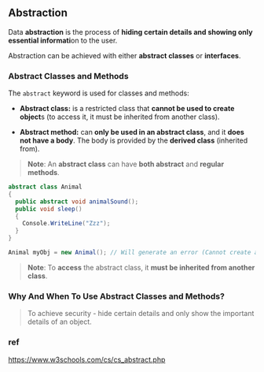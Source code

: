 ## Abstraction
Data **abstraction** is the process of **hiding certain details and showing only essential informati**on to the user.

Abstraction can be achieved with either **abstract classes** or **interfaces**.



### Abstract Classes and Methods

The `abstract` keyword is used for classes and methods:

-   **Abstract class:** is a restricted class that **cannot be used to create object**s (to access it, it must be inherited from another class).
  
-   **Abstract method:** can **only be used in an abstract class**, and it **does not have a body**. The body is provided by the **derived class** (inherited from).

> **Note**: An **abstract class** can have **both abstract** and **regular methods**.


```cs
abstract class Animal 
{
  public abstract void animalSound();
  public void sleep() 
  {
    Console.WriteLine("Zzz");
  }
}

Animal myObj = new Animal(); // Will generate an error (Cannot create an instance of the abstract class or interface 'Animal')
```


> **Note**: To **access** the abstract class, it **must be inherited from another class**.



### Why And When To Use Abstract Classes and Methods?
> To achieve security - hide certain details and only show the important details of an object.



### ref 
https://www.w3schools.com/cs/cs_abstract.php
